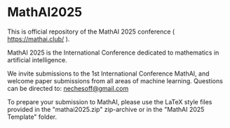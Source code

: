 # MathAI2025
This is official repository of the MathAI 2025 conference ( https://mathai.club/ ).

MathAI 2025 is the International Conference dedicated to mathematics in artificial intelligence.

We invite submissions to the 1st International Conference MathAI, and welcome paper submissions from all areas of machine learning.
Questions can be directed to: nechesoff@gmail.com

To prepare your submission to MathAI, please use the LaTeX style files provided in the "mathai2025.zip" zip-archive or in the "MathAI 2025 Template" folder.